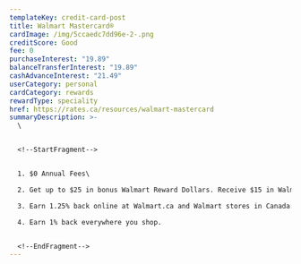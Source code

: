 ```yaml
---
templateKey: credit-card-post
title: Walmart Mastercard®
cardImage: /img/5ccaedc7dd96e-2-.png
creditScore: Good
fee: 0
purchaseInterest: "19.89"
balanceTransferInterest: "19.89"
cashAdvanceInterest: "21.49"
userCategory: personal
cardCategory: rewards
rewardType: speciality
href: https://rates.ca/resources/walmart-mastercard
summaryDescription: >-
  \


  <!--StartFragment-->


  1. $0 Annual Fees\

  2. Get up to $25 in bonus Walmart Reward Dollars. Receive $15 in Walmart Reward Dollars when you make two qualifying purchases, one at Walmart Canada (in-store or online), and another purchase anywhere Mastercard is accepted. Both purchases must be made within 30 days of opening the account to qualify. Get $10 in Walmart Reward Dollars when you sign up for electronic statements.\

  3. Earn 1.25% back online at Walmart.ca and Walmart stores in Canada.\

  4. Earn 1% back everywhere you shop.


  <!--EndFragment-->
---
```

